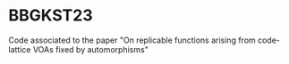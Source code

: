 # BBGKST23
Code associated to the paper "On replicable functions arising from code-lattice VOAs fixed by automorphisms"
